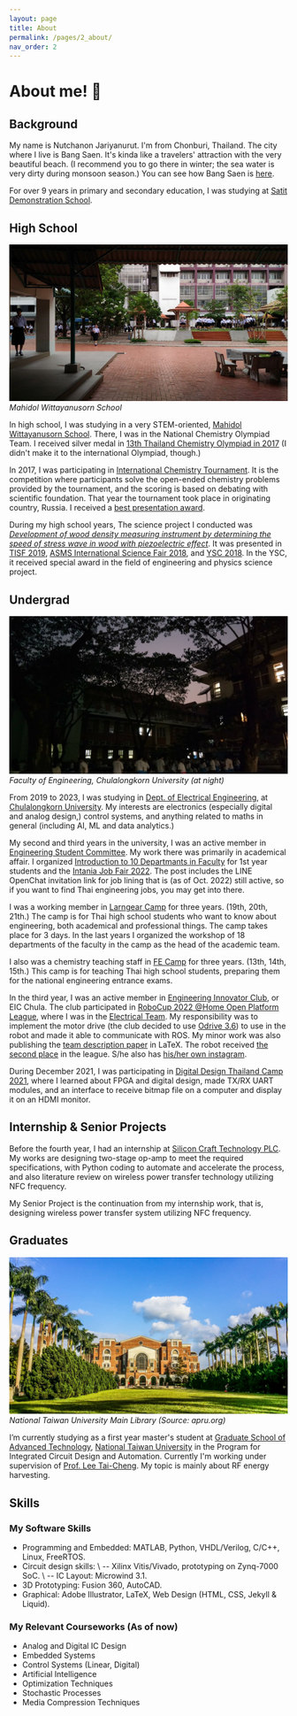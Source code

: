```yaml
---
layout: page
title: About
permalink: /pages/2_about/
nav_order: 2
---
```


# About me! :wave:

## Background

My name is Nutchanon Jariyanurut. I'm from Chonburi, Thailand. The city where I live is Bang Saen. It's kinda like a travelers' attraction with the very beautiful beach. (I recommend you to go there in winter; the sea water is very dirty during monsoon season.) You can see how Bang Saen is [here](https://web.facebook.com/shopjungbangsaen/).

For over 9 years in primary and secondary education, I was studying at [Satit Demonstration School](http://www.st.buu.ac.th/).

## High School

![mwit](mwit-1.jpg)
*Mahidol Wittayanusorn School*

In high school, I was studying in a very STEM-oriented, [Mahidol Wittayanusorn School](https://www.mwit.ac.th/html/). There, I was in the National Chemistry Olympiad Team. I received silver medal in [13th Thailand Chemistry Olympiad in 2017](https://web.facebook.com/NonJariyanurut/posts/pfbid02VfekkqrG7oJrweQ4zUk3wekvBRFt1kEoV2tkzJEZmTgF9LZJMmAfJYd8Pr2KsVM4l) (I didn't make it to the international Olympiad, though.)

In 2017, I was participating in [International Chemistry Tournament](http://ichto.org/en/). It is the competition where participants solve the open-ended chemistry problems provided by the tournament, and the scoring is based on debating with scientific foundation. That year the tournament took place in originating country, Russia. I received a [best presentation award](http://ichto.org/en/the-results-of-the-ichto-2017/).

During my high school years, The science project I conducted was *[Development of wood density measuring instrument by determining the speed of stress wave in wood with piezoelectric effect](https://www.nstda.or.th/sims/login/index.php?class=AbstractProposalView&id=29)*. It was presented in [TISF 2019](https://www.facebook.com/TISF2021/), [ASMS International Science Fair 2018](https://asms.sa.edu.au/international-science-fair/), and [YSC 2018](http://fic.nectec.or.th/ysc20_Decisions). In the YSC, it received special award in the field of engineering and physics science project.

## Undergrad
![intania](intania-1.jpg)
*Faculty of Engineering, Chulalongkorn University (at night)*

From 2019 to 2023, I was studying in [Dept. of Electrical Engineering](https://ee.eng.chula.ac.th/), at [Chulalongkorn University](https://www.chula.ac.th/en/). My interests are electronics (especially digital and analog design,) control systems, and anything related to maths in general (including AI, ML and data analytics.)

My second and third years in the university, I was an active member in [Engineering Student Committee](https://web.facebook.com/escchula). My work there was primarily in academical affair. I organized [Introduction to 10 Departmants in Faculty](https://www.youtube.com/playlist?list=PLb-1vsRR1f1t0EjhCzYgxKQwaf6OssHM0) for 1st year students and the [Intania Job Fair 2022](https://web.facebook.com/escchula/posts/pfbid031wCoLjDPfAfX3XMzcsZA6UDio5GoGfKqqecDtqwC6gruwHCE1a7p4ajGcBWo4Ztnl). The post includes the LINE OpenChat invitation link for job lining that is (as of Oct. 2022) still active, so if you want to find Thai engineering jobs, you may get into there.

I was a working member in [Larngear Camp](https://web.facebook.com/LARNGEARCAMP) for three years. (19th, 20th, 21th.) The camp is for Thai high school students who want to know about engineering, both academical and professional things. The camp takes place for 3 days. In the last years I organized the workshop of 18 departments of the faculty in the camp as the head of the academic team. 

I also was a chemistry teaching staff in [FE Camp](https://web.facebook.com/fecampchula) for three years. (13th, 14th, 15th.) This camp is for teaching Thai high school students, preparing them for the national engineering entrance exams.

In the third year, I was an active member in [Engineering Innovator Club](https://web.facebook.com/eicchulalongkorn), or EIC Chula. The club participated in [RoboCup 2022 @Home Open Platform League](https://athome.robocup.org/2022-qualified-teams/), where I was in the [Electrical Team](https://www.eicrobocup.com/about). My responsibility was to implement the motor drive (the club decided to use [Odrive 3.6](https://odriverobotics.com/shop/odrive-v36)) to use in the robot and made it able to communicate with ROS. My minor work was also publishing the [team description paper](https://www.overleaf.com/read/dtkkcmtjsnhs) in LaTeX. The robot received [the second place](https://web.facebook.com/eicchulalongkorn/posts/pfbid0G8739WaddDdwjz6hTpuKEZzS6EJv2jbwJjxcvp95mNeM8GFnCQXtej2Jvu3p8wZ6l) in the league. S/he also has [his/her own instagram](https://www.instagram.com/walkie_eic/).

During December 2021, I was participating in [Digital Design Thailand Camp 2021](https://www.facebook.com/DigitalDesignThailand/), where I learned about FPGA and digital design, made TX/RX UART modules, and an interface to receive bitmap file on a computer and display it on an HDMI monitor.

## Internship & Senior Projects

Before the fourth year, I had an internship at [Silicon Craft Technology PLC](https://www.sic.co.th/). My works are designing two-stage op-amp to meet the required specifications, with Python coding to automate and accelerate the process, and also  literature review on wireless power transfer technology utilizing NFC frequency.

My Senior Project is the continuation from my internship work, that is, designing wireless power transfer system utilizing NFC frequency.

## Graduates
![NTU-Taiwan](NTU-Taiwan-1.jpeg)
*National Taiwan University Main Library (Source: apru.org)*

I’m currently studying as a first year master's student at [Graduate School of Advanced Technology](https://gsat.ntu.edu.tw/tw/home/), [National Taiwan University](https://www.ntu.edu.tw/english/) in the Program for Integrated Circuit Design and Automation. Currently I'm working under supervision of [Prof. Lee Tai-Cheng](https://www.ee.ntu.edu.tw/profile1.php?id=79). My topic is mainly about RF energy harvesting. 

## Skills

### My Software Skills

-	Programming and Embedded: MATLAB, Python, VHDL/Verilog, C/C++, Linux, FreeRTOS.
-	Circuit design skills: \\
    --	Xilinx Vitis/Vivado, prototyping on Zynq-7000 SoC. \\
    --	IC Layout: Microwind 3.1.
-	3D Prototyping: Fusion 360, AutoCAD.
-	Graphical: Adobe Illustrator, LaTeX, Web Design (HTML, CSS, Jekyll & Liquid).

### My Relevant Courseworks (As of now)

- Analog and Digital IC Design
- Embedded Systems
- Control Systems (Linear, Digital)
- Artificial Intelligence
- Optimization Techniques
- Stochastic Processes
- Media Compression Techniques
